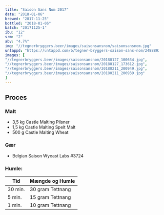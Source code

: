 ```yaml
---
title: "Saison Sans Nom 2017"
date: "2018-01-06"
brewed: "2017-11-25"
bottled: "2018-01-06"
batch: "20171125-1"
ibu: "12"
srm: "2"
abv: "4.7%"
img: "//tegnerbryggers.beer/images/saisonsansnom/saisonsansnom.jpg"
untappd: "https://untappd.com/b/tegner-bryggers-saison-sans-nom/2488893"
images: [
"//tegnerbryggers.beer/images/saisonsansnom/20180127_100634.jpg",
"//tegnerbryggers.beer/images/saisonsansnom/20180127_173612.jpg",
"//tegnerbryggers.beer/images/saisonsansnom/20180211_200949.jpg",
"//tegnerbryggers.beer/images/saisonsansnom/20180211_200939.jpg"
]
---
```


## Proces

### Malt

* 3,5 kg Castle Malting Pilsner
* 1,5 kg Castle Malting Spelt Malt
* 500 g Castle Malting Wheat

### Gær

* Belgian Saison Wyeast Labs #3724

### Humle:

| Tid     | Mængde og Humle  |
| ------- | ---------------- |
| 30 min. | 30 gram Tettnang |
| 5 min.  | 15 gram Tettnang |
| 1 min.  | 10 gram Tettnang |
